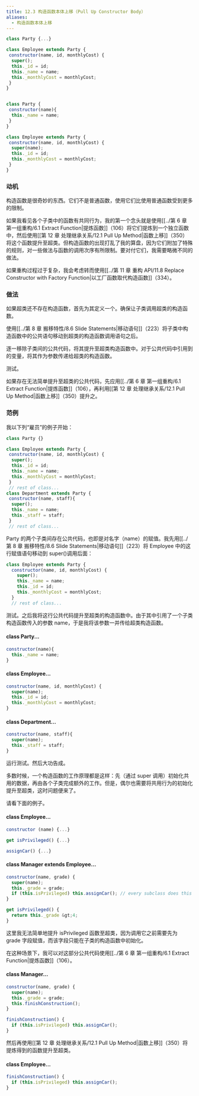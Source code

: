 ```yaml
---
title: 12.3 构造函数本体上移（Pull Up Constructor Body）
aliases:
  - 构造函数本体上移
---
```


```js
class Party {...}

class Employee extends Party {
 constructor(name, id, monthlyCost) {
  super();
  this._id = id;
  this._name = name;
  this._monthlyCost = monthlyCost;
 }
}


class Party {
 constructor(name){
  this._name = name;
 }
}

class Employee extends Party {
 constructor(name, id, monthlyCost) {
  super(name);
  this._id = id;
  this._monthlyCost = monthlyCost;
 }
}
```

### 动机

构造函数是很奇妙的东西。它们不是普通函数，使用它们比使用普通函数受到更多的限制。

如果我看见各个子类中的函数有共同行为，我的第一个念头就是使用[[../第 6 章 第一组重构/6.1 Extract Function|提炼函数]]（106）将它们提炼到一个独立函数中，然后使用[[第 12 章 处理继承关系/12.1 Pull Up Method|函数上移]]（350）将这个函数提升至超类。但构造函数的出现打乱了我的算盘，因为它们附加了特殊的规则，对一些做法与函数的调用次序有所限制。要对付它们，我需要略微不同的做法。

如果重构过程过于复杂，我会考虑转而使用[[../第 11 章 重构 API/11.8 Replace Constructor with Factory Function|以工厂函数取代构造函数]]（334）。

### 做法

如果超类还不存在构造函数，首先为其定义一个。确保让子类调用超类的构造函数。

使用[[../第 8 章 搬移特性/8.6 Slide Statements|移动语句]]（223）将子类中构造函数中的公共语句移动到超类的构造函数调用语句之后。

逐一移除子类间的公共代码，将其提升至超类构造函数中。对于公共代码中引用到的变量，将其作为参数传递给超类的构造函数。

测试。

如果存在无法简单提升至超类的公共代码，先应用[[../第 6 章 第一组重构/6.1 Extract Function|提炼函数]]（106），再利用[[第 12 章 处理继承关系/12.1 Pull Up Method|函数上移]]（350）提升之。

### 范例

我以下列“雇员”的例子开始：

```js
class Party {}

class Employee extends Party {
 constructor(name, id, monthlyCost) {
  super();
  this._id = id;
  this._name = name;
  this._monthlyCost = monthlyCost;
 }
 // rest of class...
class Department extends Party {
 constructor(name, staff){
  super();
  this._name = name;
  this._staff = staff;
 }
 // rest of class...
```

Party 的两个子类间存在公共代码，也即是对名字（name）的赋值。我先用[[../第 8 章 搬移特性/8.6 Slide Statements|移动语句]]（223）将 Employee 中的这行赋值语句移动到 super()调用后面：

```js
class Employee extends Party {
  constructor(name, id, monthlyCost) {
    super();
    this._name = name;
    this._id = id;
    this._monthlyCost = monthlyCost;
  }
  // rest of class...
```

测试。之后我将这行公共代码提升至超类的构造函数中。由于其中引用了一个子类构造函数传入的参数 name，于是我将该参数一并传给超类构造函数。

#### class Party...

```js
constructor(name){
  this._name = name;
}
```

#### class Employee...

```js
constructor(name, id, monthlyCost) {
  super(name);
  this._id = id;
  this._monthlyCost = monthlyCost;
}
```

#### class Department...

```js
constructor(name, staff){
  super(name);
  this._staff = staff;
}
```

运行测试。然后大功告成。

多数时候，一个构造函数的工作原理都是这样：先（通过 super 调用）初始化共用的数据，再由各个子类完成额外的工作。但是，偶尔也需要将共用行为的初始化提升至超类，这时问题便来了。

请看下面的例子。

#### class Employee...

```js
constructor (name) {...}

get isPrivileged() {...}

assignCar() {...}
```

#### class Manager extends Employee...

```js
constructor(name, grade) {
  super(name);
  this._grade = grade;
  if (this.isPrivileged) this.assignCar(); // every subclass does this
}

get isPrivileged() {
  return this._grade &gt;4;
}
```

这里我无法简单地提升 isPrivileged 函数至超类，因为调用它之前需要先为 grade 字段赋值，而该字段只能在子类的构造函数中初始化。

在这种场景下，我可以对这部分公共代码使用[[../第 6 章 第一组重构/6.1 Extract Function|提炼函数]]（106）。

#### class Manager...

```js
constructor(name, grade) {
  super(name);
  this._grade = grade;
  this.finishConstruction();
}

finishConstruction() {
  if (this.isPrivileged) this.assignCar();
}
```

然后再使用[[第 12 章 处理继承关系/12.1 Pull Up Method|函数上移]]（350）将提炼得到的函数提升至超类。

#### class Employee...

```js
finishConstruction() {
  if (this.isPrivileged) this.assignCar();
}
```
